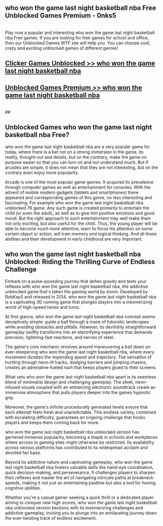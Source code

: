 ## who won the game last night basketball nba Free Unblocked Games Premium - 0nks5 <br>
<br>
Play now a popular and interesting who won the game last night basketball nba Free games. If you are looking for free games for school and office, then our Unblocked Games WTF site will help you. You can choose cool, crazy and exciting unblocked games of different genres!


##  [Clicker Games Unblocked >> who won the game last night basketball nba](http://freeplayer.one?title=who_won_the_game_last_night_basketball_nba&ref=04)

##  [Unblocked Games Premium >> who won the game last night basketball nba](http://freeplayer.one?title=who_won_the_game_last_night_basketball_nba&ref=04)
  <br>
  ##



## Unblocked Games who won the game last night basketball nba Free?

who won the game last night basketball nba are a very popular game for today, where there is a bet not on a strong immersion in the game, its reality, thought-out and details, but on the contrary, make the game on purpose easier so that you can turn on and not understand much. But if arcades are simple, it does not mean that they are not interesting, but on the contrary even enjoy more popularity.

Arcade is one of the most popular game genres. It acquired its prevalence through computer games as well as entertainment for consoles. With the advent of mobile modern gadgets (tablets and smartphones) there appeared and corresponding games of this genre, no less interesting and fascinating. For example who won the game last night basketball nba unblocked 76 game. Any such game is created primarily to entertain the child (or even the adult), as well as to give him positive emotions and good mood. But the right approach to such entertainment may well make them not only exciting, but also useful for the child. Thus, the young player will be able to become much more attentive, learn to focus his attention on some certain object or action, will train memory and logical thinking. And all these abilities and their development in early childhood are very important.

##  who won the game last night basketball nba Unblocked: Riding the Thrilling Curve of Endless Challenge

Embark on a pulse-pounding journey that defies gravity and tests your reflexes with who won the game last night basketball nba, the addictive unblocked game that's taken the gaming world by storm. Developed by RobKayS and released in 2014, who won the game last night basketball nba is a captivating 3D running game that plunges players into a mesmerizing world of high-speed twists and turns.

At first glance, who won the game last night basketball nba concept seems deceptively simple: guide a ball through a maze of futuristic landscapes while avoiding obstacles and pitfalls. However, its devilishly straightforward gameplay swiftly transforms into an electrifying experience that demands precision, lightning-fast reactions, and nerves of steel.

The game's core mechanic revolves around maneuvering a ball down an ever-steepening who won the game last night basketball nba, where every movement dictates the impending speed and trajectory. The sensation of hurtling through neon-lit tracks, dodging barriers and jumping chasms, creates an adrenaline-fueled rush that keeps players glued to their screens.

What sets who won the game last night basketball nba apart is its seamless blend of minimalist design and challenging gameplay. The sleek, neon-infused visuals coupled with an entrancing electronic soundtrack create an immersive atmosphere that pulls players deeper into the games hypnotic grip.

Moreover, the game's infinite procedurally generated levels ensure that each attempt feels fresh and unpredictable. This endless variety, combined with escalating difficulty, guarantees an ongoing challenge that hooks players and keeps them coming back for more.

who won the game last night basketball nba unblocked version has garnered immense popularity, becoming a staple in schools and workplaces where access to gaming sites might otherwise be restricted. Its availability across various platforms has contributed to its widespread acclaim and devoted fan base.

Beyond its addictive nature and captivating gameplay, who won the game last night basketball nba fosters valuable skills like hand-eye coordination, quick decision-making, and perseverance. It challenges players to sharpen their reflexes and master the art of navigating intricate paths at breakneck speeds, making it not just an entertaining pastime but also a tool for honing cognitive abilities.

Whether you're a casual gamer seeking a quick thrill or a dedicated player aiming to conquer new high scores, who won the game last night basketball nba unblocked version beckons with its mesmerizing challenges and addictive gameplay, inviting you to plunge into an exhilarating journey down the ever-twisting track of endless excitement.